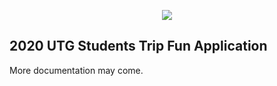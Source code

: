 <p align="center">
<img src="https://www.utg.edu.gm/wp-content/uploads/2018/07/logo-2.png">
</p>

## 2020 UTG Students Trip Fun Application
More documentation may come.
